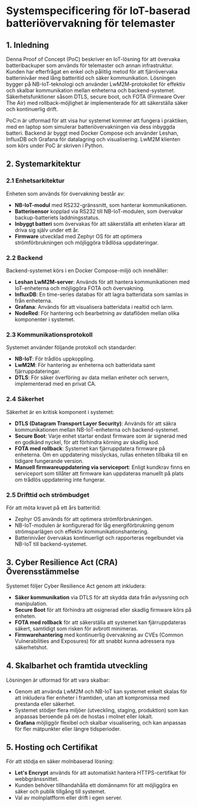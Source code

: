 # **Systemspecificering för IoT-baserad batteriövervakning för telemaster**

## 1. **Inledning**

Denna Proof of Concept (PoC) beskriver en IoT-lösning för att övervaka batteribackuper som används för telemaster och annan infrastruktur. Kunden har efterfrågat en enkel och pålitlig metod för att fjärrövervaka batterinivåer med lång batteritid och säker kommunikation. Lösningen bygger på NB-IoT-teknologi och använder LwM2M-protokollet för effektiv och skalbar kommunikation mellan enheterna och backend-systemet. Säkerhetsfunktioner såsom DTLS, secure boot, och FOTA (Firmware Over The Air) med rollback-möjlighet är implementerade för att säkerställa säker och kontinuerlig drift.

PoC:n är utformad för att visa hur systemet kommer att fungera i praktiken, med en laptop som simulerar batteriövervakningen via dess inbyggda batteri. Backend är byggt med Docker Compose och använder Leshan, InfluxDB och Grafana för datalagring och visualisering. LwM2M klienten som körs under PoC är skriven i Python.

## 2. **Systemarkitektur**

### **2.1 Enhetsarkitektur**

Enheten som används för övervakning består av:

- **NB-IoT-modul** med RS232-gränssnitt, som hanterar kommunikationen.
- **Batterisensor** kopplad via RS232 till NB-IoT-modulen, som övervakar backup-batteriets laddningsstatus.
- **Inbyggt batteri** som övervakas för att säkerställa att enheten klarar att driva sig själv under ett år.
- **Firmware** utvecklad med Zephyr OS för att optimera strömförbrukningen och möjliggöra trådlösa uppdateringar.

### **2.2 Backend**

Backend-systemet körs i en Docker Compose-miljö och innehåller:

- **Leshan LwM2M-server**: Används för att hantera kommunikationen med IoT-enheterna och möjliggöra FOTA och övervakning.
- **InfluxDB**: En time-series databas för att lagra batteridata som samlas in från enheterna.
- **Grafana**: Används för att visualisera batteridata i realtid och larm.
- **NodeRed**: För hantering och bearbetning av dataflöden mellan olika komponenter i systemet.

### **2.3 Kommunikationsprotokoll**

Systemet använder följande protokoll och standarder:

- **NB-IoT**: För trådlös uppkoppling.
- **LwM2M**: För hantering av enheterna och batteridata samt fjärruppdateringar.
- **DTLS**: För säker överföring av data mellan enheter och servern, implementerad med en privat CA.

### **2.4 Säkerhet**

Säkerhet är en kritisk komponent i systemet:

- **DTLS (Datagram Transport Layer Security)**: Används för att säkra kommunikationen mellan NB-IoT-enheterna och backend-systemet.
- **Secure Boot**: Varje enhet startar endast firmware som är signerad med en godkänd nyckel, för att förhindra körning av skadlig kod.
- **FOTA med rollback**: Systemet kan fjärruppdatera firmware på enheterna. Om en uppdatering misslyckas, rullas enheten tillbaka till en tidigare fungerande version.
- **Manuell firmwareuppdatering via serviceport**: Enligt kundkrav finns en serviceport som tillåter att firmware kan uppdateras manuellt på plats om trådlös uppdatering inte fungerar.

### **2.5 Drifttid och strömbudget**

För att möta kravet på ett års batteritid:

- Zephyr OS används för att optimera strömförbrukningen.
- NB-IoT-modulen är konfigurerad för låg energiförbrukning genom strömsparlägen och effektiv kommunikationshantering.
- Batterinivåer övervakas kontinuerligt och rapporteras regelbundet via NB-IoT till backend-systemet.

## 3. **Cyber Resilience Act (CRA) Överensstämmelse**

Systemet följer Cyber Resilience Act genom att inkludera:

- **Säker kommunikation** via DTLS för att skydda data från avlyssning och manipulation.
- **Secure Boot** för att förhindra att osignerad eller skadlig firmware körs på enheten.
- **FOTA med rollback** för att säkerställa att systemet kan fjärruppdateras säkert, samtidigt som risken för avbrott minimeras.
- **Firmwarehantering** med kontinuerlig övervakning av CVEs (Common Vulnerabilities and Exposures) för att snabbt kunna adressera nya säkerhetshot.

## 4. **Skalbarhet och framtida utveckling**

Lösningen är utformad för att vara skalbar:

- Genom att använda LwM2M och NB-IoT kan systemet enkelt skalas för att inkludera fler enheter i framtiden, utan att kompromissa med prestanda eller säkerhet.
- Systemet stödjer flera miljöer (utveckling, staging, produktion) som kan anpassas beroende på om de hostas i molnet eller lokalt.
- **Grafana** möjliggör flexibel och skalbar visualisering, och kan anpassas för fler mätpunkter eller längre tidsperioder.
  
## 5. **Hosting och Certifikat**

För att stödja en säker molnbaserad lösning:

- **Let's Encrypt** används för att automatiskt hantera HTTPS-certifikat för webbgränssnittet.
- Kunden behöver tillhandahålla ett domännamn för att möjliggöra en säker och publik tillgång till systemet.
- Val av molnplatfform eller drift i egen server.